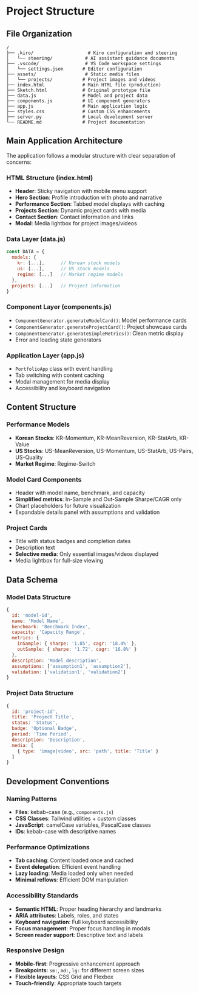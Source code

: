 # Project Structure

## File Organization

```
/
├── .kiro/                    # Kiro configuration and steering
│   └── steering/            # AI assistant guidance documents
├── .vscode/                 # VS Code workspace settings
│   └── settings.json       # Editor configuration
├── assets/                  # Static media files
│   └── projects/           # Project images and videos
├── index.html              # Main HTML file (production)
├── Sketch.html             # Original prototype file
├── data.js                 # Model and project data
├── components.js           # UI component generators
├── app.js                  # Main application logic
├── styles.css              # Custom CSS enhancements
├── server.py               # Local development server
└── README.md               # Project documentation
```

## Main Application Architecture

The application follows a modular structure with clear separation of concerns:

### HTML Structure (index.html)
- **Header**: Sticky navigation with mobile menu support
- **Hero Section**: Profile introduction with photo and narrative
- **Performance Section**: Tabbed model displays with caching
- **Projects Section**: Dynamic project cards with media
- **Contact Section**: Contact information and links
- **Modal**: Media lightbox for project images/videos

### Data Layer (data.js)
```javascript
const DATA = {
  models: {
    kr: [...],      // Korean stock models
    us: [...],      // US stock models  
    regime: [...]   // Market regime models
  },
  projects: [...]   // Project information
}
```

### Component Layer (components.js)
- `ComponentGenerator.generateModelCard()`: Model performance cards
- `ComponentGenerator.generateProjectCard()`: Project showcase cards
- `ComponentGenerator.generateSimpleMetrics()`: Clean metric display
- Error and loading state generators

### Application Layer (app.js)
- `PortfolioApp` class with event handling
- Tab switching with content caching
- Modal management for media display
- Accessibility and keyboard navigation

## Content Structure

### Performance Models
- **Korean Stocks**: KR-Momentum, KR-MeanReversion, KR-StatArb, KR-Value
- **US Stocks**: US-MeanReversion, US-Momentum, US-StatArb, US-Pairs, US-Quality
- **Market Regime**: Regime-Switch

### Model Card Components
- Header with model name, benchmark, and capacity
- **Simplified metrics**: In-Sample and Out-Sample Sharpe/CAGR only
- Chart placeholders for future visualization
- Expandable details panel with assumptions and validation

### Project Cards
- Title with status badges and completion dates
- Description text
- **Selective media**: Only essential images/videos displayed
- Media lightbox for full-size viewing

## Data Schema

### Model Data Structure
```javascript
{
  id: 'model-id',
  name: 'Model Name',
  benchmark: 'Benchmark Index',
  capacity: 'Capacity Range',
  metrics: {
    inSample: { sharpe: '1.85', cagr: '18.4%' },
    outSample: { sharpe: '1.72', cagr: '16.8%' }
  },
  description: 'Model description',
  assumptions: ['assumption1', 'assumption2'],
  validation: ['validation1', 'validation2']
}
```

### Project Data Structure
```javascript
{
  id: 'project-id',
  title: 'Project Title',
  status: 'Status',
  badge: 'Optional Badge',
  period: 'Time Period',
  description: 'Description',
  media: [
    { type: 'image|video', src: 'path', title: 'Title' }
  ]
}
```

## Development Conventions

### Naming Patterns
- **Files**: kebab-case (e.g., `components.js`)
- **CSS Classes**: Tailwind utilities + custom classes
- **JavaScript**: camelCase variables, PascalCase classes
- **IDs**: kebab-case with descriptive names

### Performance Optimizations
- **Tab caching**: Content loaded once and cached
- **Event delegation**: Efficient event handling
- **Lazy loading**: Media loaded only when needed
- **Minimal reflows**: Efficient DOM manipulation

### Accessibility Standards
- **Semantic HTML**: Proper heading hierarchy and landmarks
- **ARIA attributes**: Labels, roles, and states
- **Keyboard navigation**: Full keyboard accessibility
- **Focus management**: Proper focus handling in modals
- **Screen reader support**: Descriptive text and labels

### Responsive Design
- **Mobile-first**: Progressive enhancement approach
- **Breakpoints**: `sm:`, `md:`, `lg:` for different screen sizes
- **Flexible layouts**: CSS Grid and Flexbox
- **Touch-friendly**: Appropriate touch targets